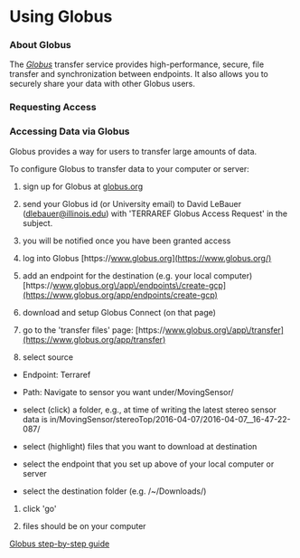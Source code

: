 # Using Globus

### About Globus

The _[Globus](https://www.globus.org/)_ transfer service provides high-performance, secure, file transfer and synchronization between endpoints. It also allows you to securely share your data with other Globus users.

### Requesting Access

### Accessing Data via Globus

Globus provides a way for users to transfer large amounts of data.

To configure Globus to transfer data to your computer or server:

1. sign up for Globus at [globus.org](https://www.globus.org/)

2. send your Globus id \(or University email\) to David LeBauer \(dlebauer@illinois.edu\) with 'TERRAREF Globus Access Request' in the subject.

3. you will be notified once you have been granted access

4. log into Globus [https:\/\/www.globus.org](https://www.globus.org/)

5. add an endpoint for the destination \(e.g. your local computer\) [https:\/\/www.globus.org\/app\/endpoints\/create-gcp](https://www.globus.org/app/endpoints/create-gcp)

6. download and setup Globus Connect \(on that page\)

7. go to the 'transfer files' page: [https:\/\/www.globus.org\/app\/transfer](https://www.globus.org/app/transfer)

8. select source

  * Endpoint: Terraref

  * Path: Navigate to sensor you want under\/MovingSensor\/

  * select \(click\) a folder, e.g., at time of writing the latest stereo sensor data is in\/MovingSensor\/stereoTop\/2016-04-07\/2016-04-07\_\_16-47-22-087\/

  * select \(highlight\) files that you want to download at destination

  * select the endpoint that you set up above of your local computer or server

  * select the destination folder \(e.g. \/~\/Downloads\/\)



1. click 'go'

2. files should be on your computer


[Globus step-by-step guide](https://docs.globus.org/how-to/get-started/)

